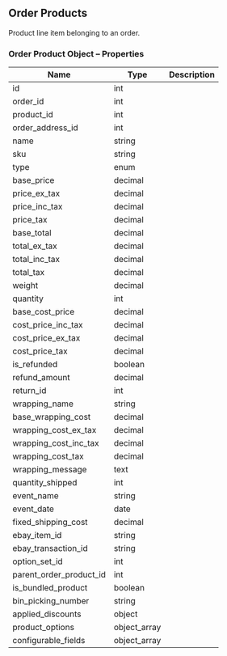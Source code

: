 ## <span class="jumptarget"> Order Products </span>

Product line item belonging to an order.

### <span class="jumptarget"> Order Product Object – Properties </span>

| Name | Type | Description |
| --- | --- | --- |
| id | int |
| order_id | int |
| product_id | int |
| order_address_id | int |
| name | string |
| sku | string |
| type | enum |
| base_price | decimal |
| price_ex_tax | decimal |
| price_inc_tax | decimal |
| price_tax | decimal |
| base_total | decimal |
| total_ex_tax | decimal |
| total_inc_tax | decimal |
| total_tax | decimal |
| weight | decimal |
| quantity | int |
| base_cost_price | decimal |
| cost_price_inc_tax | decimal |
| cost_price_ex_tax | decimal |
| cost_price_tax | decimal |
| is_refunded | boolean |
| refund_amount | decimal |
| return_id | int |
| wrapping_name | string |
| base_wrapping_cost | decimal |
| wrapping_cost_ex_tax | decimal |
| wrapping_cost_inc_tax | decimal |
| wrapping_cost_tax | decimal |
| wrapping_message | text |
| quantity_shipped | int |
| event_name | string |
| event_date | date |
| fixed_shipping_cost | decimal |
| ebay_item_id | string |
| ebay_transaction_id | string |
| option_set_id | int |
| parent_order_product_id | int |
| is_bundled_product | boolean |
| bin_picking_number | string |
| applied_discounts | object |
| product_options | object_array |
| configurable_fields | object_array |

